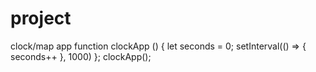 # project
clock/map app
function clockApp () {
let seconds = 0;
setInterval(() => {
seconds++
}, 1000)
};
clockApp();
